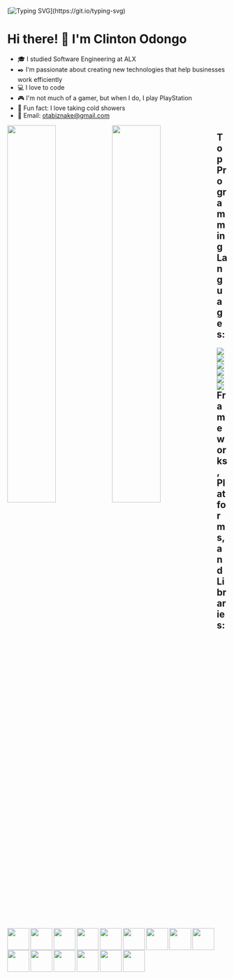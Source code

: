 [![Typing SVG](https://readme-typing-svg.herokuapp.com?font=Courier+new&color=%23808080&size=40&width=800&duration=6969&lines=Welcome+to+my+profile!)](https://git.io/typing-svg)

# Hi there! 👋 I'm Clinton Odongo

- 🎓 I studied Software Engineering at ALX
- ✒️ I'm passionate about creating new technologies that help businesses work efficiently
- 💻 I love to code
- 🎮 I'm not much of a gamer, but when I do, I play PlayStation
- 🚿 Fun fact: I love taking cold showers
- 📧 Email: [otabiznake@gmail.com](mailto:otabiznake@gmail.com)

<img align="left" width="47%" src="https://github-readme-stats.vercel.app/api?username=OtienoOdongo&show_icons=true&theme=radical"/>
<img align="left" width="47%" src="https://github-readme-stats.vercel.app/api/top-langs/?username=OtienoOdongo&layout=compact"/>

## Top Programming Languages:
<div>
  <img align="left" src="https://img.shields.io/badge/c-%2300599C.svg?style=for-the-badge&logo=c&logoColor=white"/>
  <img align="left" src="https://img.shields.io/badge/html5-%23E34F26.svg?style=for-the-badge&logo=html5&logoColor=white"/>
  <img align="left" src="https://img.shields.io/badge/javascript-%23323330.svg?style=for-the-badge&logo=javascript&logoColor=%23F7DF1E"/>
  <img align="left" src="https://img.shields.io/badge/python-3670A0?style=for-the-badge&logo=python&logoColor=ffdd54"/>
  <img align="left" src="https://img.shields.io/badge/shell_script-%23121011.svg?style=for-the-badge&logo=gnu-bash&logoColor=white"/>
  <img align="left" src="https://img.shields.io/badge/typescript-%23007ACC.svg?style=for-the-badge&logo=typescript&logoColor=white"/>
</div>

## Frameworks, Platforms, and Libraries:
<div>
  <img align="left" width=50px src="https://img.shields.io/badge/flask-%23000.svg?style=for-the-badge&logo=flask&logoColor=white"/>
  <img align="left" width=50px src="https://img.shields.io/badge/express.js-%23404d59.svg?style=for-the-badge&logo=express&logoColor=%2361DAFB"/>
  <img align="left" width=50px src="https://img.shields.io/badge/bootstrap-%238511FA.svg?style=for-the-badge&logo=bootstrap&logoColor=white"/>
  <img align="left" width=50px src="https://img.shields.io/badge/jinja-white.svg?style=for-the-badge&logo=jinja&logoColor=black"/>
  <img align="left" width=50px src="https://img.shields.io/badge/jquery-%230769AD.svg?style=for-the-badge&logo=jquery&logoColor=white"/> 
  <img align="left" width=50px src="https://img.shields.io/badge/react-%2320232a.svg?style=for-the-badge&logo=react&logoColor=%2361DAFB"/>
  <img align="left" width=50px src="https://img.shields.io/badge/React_Router-CA4245?style=for-the-badge&logo=react-router&logoColor=white"/>
  <img align="left" width=50px src="https://img.shields.io/badge/React%20Hook%20Form-%23EC5990.svg?style=for-the-badge&logo=reacthookform&logoColor=white"/>
  <img align="left" width=50px src="https://img.shields.io/badge/redux-%23593d88.svg?style=for-the-badge&logo=redux&logoColor=white"/>
  <img align="left" width=50px src="https://img.shields.io/badge/tailwindcss-%2338B2AC.svg?style=for-the-badge&logo=tailwind-css&logoColor=white"/>
  <img align="left" width=50px src="https://img.shields.io/badge/JWT-black?style=for-the-badge&logo=JSON%20web%20tokens"/>
  <img align="left" width=50px src="https://img.shields.io/badge/nestjs-%23E0234E.svg?style=for-the-badge&logo=nestjs&logoColor=white"/>
  <img align="left" width=50px src="https://img.shields.io/badge/Next-black?style=for-the-badge&logo=next.js&logoColor=white"/>
  <img align="left" width=50px src="https://img.shields.io/badge/node.js-6DA55F?style=for-the-badge&logo=node.js&logoColor=white"/>
  <img align="left" width=50px src="https://img.shields.io/badge/NODEMON-%23323330.svg?style=for-the-badge&logo=nodemon&logoColor=%BBDEAD"/>
</div>





